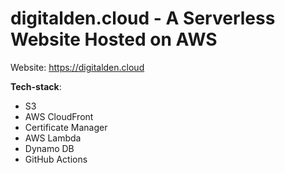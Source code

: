 # digitalden.cloud - A Serverless Website Hosted on AWS
Website: https://digitalden.cloud

**Tech-stack**:

- S3
- AWS CloudFront
- Certificate Manager
- AWS Lambda
- Dynamo DB
- GitHub Actions
